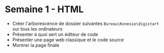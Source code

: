 # Semaine 1 - HTML

- Créer l'arborescence de dossier suivantes `Bureau\Konexio\digistart` sur tous les ordinateurs
- Présenter à quoi sert un éditeur de code
- Présenter une page web classique et le code source
- Montrer la page finale
